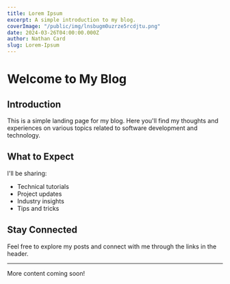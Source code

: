 ```yaml
---
title: Lorem Ipsum
excerpt: A simple introduction to my blog.
coverImage: "/public/img/lnsbugm0uzrze5rcdjtu.png"
date: 2024-03-26T04:00:00.000Z
author: Nathan Card
slug: Lorem-Ipsum
---
```


# Welcome to My Blog

## Introduction

This is a simple landing page for my blog. Here you'll find my thoughts and experiences on various topics related to software development and technology.

## What to Expect

I'll be sharing:
- Technical tutorials
- Project updates
- Industry insights
- Tips and tricks

## Stay Connected

Feel free to explore my posts and connect with me through the links in the header.

---

More content coming soon!
